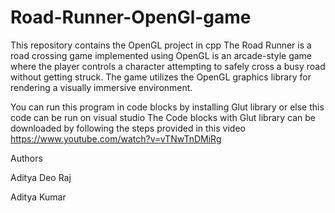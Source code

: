# Road-Runner-OpenGl-game
This repository contains the OpenGL project in cpp
The Road Runner is a road crossing game implemented using OpenGL is an
arcade-style game where the player controls a character attempting to safely cross a busy road without
getting struck. The game utilizes the OpenGL graphics library for rendering a visually immersive
environment.

You can run this program in code blocks by installing Glut library or else this code can be run on visual studio
The Code blocks with Glut library can be downloaded by following the steps provided in this video https://www.youtube.com/watch?v=vTNwTnDMiRg

Authors 

Aditya Deo Raj

Aditya Kumar
